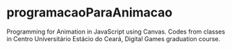 # programacaoParaAnimacao
Programming for Animation in JavaScript using Canvas.
Codes from classes in Centro Universitário Estácio do Ceará, Digital Games graduation course.
